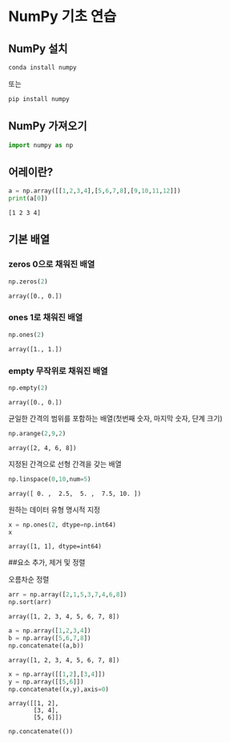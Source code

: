 # NumPy 기초 연습

## NumPy 설치


```python
conda install numpy
```

또는 

```python
pip install numpy
```

## NumPy 가져오기


```python
import numpy as np
```

## 어레이란?


```python
a = np.array([[1,2,3,4],[5,6,7,8],[9,10,11,12]])
print(a[0])
```

    [1 2 3 4]
    

## 기본 배열

### zeros 0으로 채워진 배열


```python
np.zeros(2)
```




    array([0., 0.])



### ones 1로 채워진 배열


```python
np.ones(2)
```




    array([1., 1.])



### empty 무작위로 채워진 배열


```python
np.empty(2)
```




    array([0., 0.])





균일한 간격의 범위를 포함하는 배열(첫번째 숫자, 마지막 숫자, 단계 크기)

```python
np.arange(2,9,2) 
```




    array([2, 4, 6, 8])





지정된 간격으로 선형 간격을 갖는 배열

```python
np.linspace(0,10,num=5) 
```




    array([ 0. ,  2.5,  5. ,  7.5, 10. ])





원하는 데이터 유형 명시적 지정

```python
x = np.ones(2, dtype=np.int64) 
x
```




    array([1, 1], dtype=int64)



##요소 추가, 제거 및 정렬



오름차순 정렬

```python
arr = np.array([2,1,5,3,7,4,6,8]) 
np.sort(arr) 
```




    array([1, 2, 3, 4, 5, 6, 7, 8])




```python
a = np.array([1,2,3,4])
b = np.array([5,6,7,8])
np.concatenate((a,b))
```




    array([1, 2, 3, 4, 5, 6, 7, 8])




```python
x = np.array([[1,2],[3,4]])
y = np.array([[5,6]])
np.concatenate((x,y),axis=0)
```




    array([[1, 2],
           [3, 4],
           [5, 6]])




```python
np.concatenate(())
```
